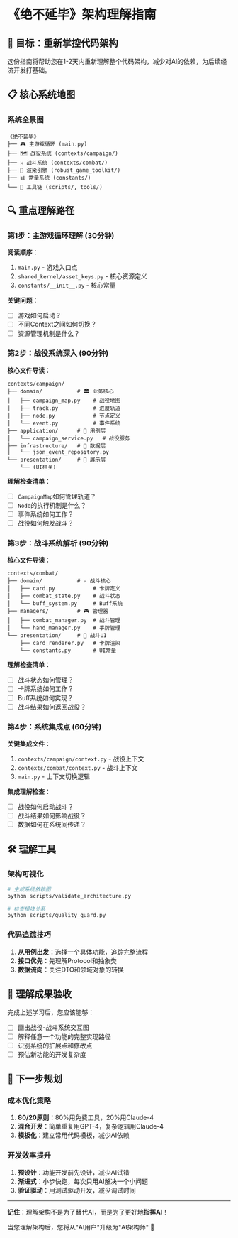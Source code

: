 # 《绝不延毕》架构理解指南

## 🎯 **目标：重新掌控代码架构**

这份指南将帮助您在1-2天内重新理解整个代码架构，减少对AI的依赖，为后续经济开发打基础。

## 📋 **核心系统地图**

### **系统全景图**
```
《绝不延毕》
├── 🎮 主游戏循环 (main.py)
├── 🗺️ 战役系统 (contexts/campaign/)
├── ⚔️ 战斗系统 (contexts/combat/)  
├── 🎨 渲染引擎 (robust_game_toolkit/)
├── 📊 常量系统 (constants/)
└── 🔧 工具链 (scripts/, tools/)
```

## 🔍 **重点理解路径**

### **第1步：主游戏循环理解 (30分钟)**

**阅读顺序**：
1. `main.py` - 游戏入口点
2. `shared_kernel/asset_keys.py` - 核心资源定义
3. `constants/__init__.py` - 核心常量

**关键问题**：
- [ ] 游戏如何启动？
- [ ] 不同Context之间如何切换？
- [ ] 资源管理机制是什么？

### **第2步：战役系统深入 (90分钟)**

**核心文件导读**：
```
contexts/campaign/
├── domain/           # 🏛️ 业务核心
│   ├── campaign_map.py    # 战役地图
│   ├── track.py           # 进度轨道  
│   ├── node.py            # 节点定义
│   └── event.py           # 事件系统
├── application/      # 🎯 用例层
│   └── campaign_service.py   # 战役服务
├── infrastructure/   # 💾 数据层
│   └── json_event_repository.py
└── presentation/     # 🎨 展示层
    └── (UI相关)
```

**理解检查清单**：
- [ ] `CampaignMap`如何管理轨道？
- [ ] `Node`的执行机制是什么？
- [ ] 事件系统如何工作？
- [ ] 战役如何触发战斗？

### **第3步：战斗系统解析 (90分钟)**

**核心文件导读**：
```
contexts/combat/
├── domain/           # ⚔️ 战斗核心
│   ├── card.py            # 卡牌定义
│   ├── combat_state.py    # 战斗状态
│   └── buff_system.py     # Buff系统
├── managers/         # 🎮 管理器
│   ├── combat_manager.py  # 战斗管理
│   └── hand_manager.py    # 手牌管理
└── presentation/     # 🎨 战斗UI
    ├── card_renderer.py   # 卡牌渲染
    └── constants.py       # UI常量
```

**理解检查清单**：
- [ ] 战斗状态如何管理？
- [ ] 卡牌系统如何工作？
- [ ] Buff系统如何实现？
- [ ] 战斗结果如何返回战役？

### **第4步：系统集成点 (60分钟)**

**关键集成文件**：
1. `contexts/campaign/context.py` - 战役上下文
2. `contexts/combat/context.py` - 战斗上下文  
3. `main.py` - 上下文切换逻辑

**集成理解检查**：
- [ ] 战役如何启动战斗？
- [ ] 战斗结果如何影响战役？
- [ ] 数据如何在系统间传递？

## 🛠️ **理解工具**

### **架构可视化**
```bash
# 生成系统依赖图
python scripts/validate_architecture.py

# 检查模块关系
python scripts/quality_guard.py
```

### **代码追踪技巧**
1. **从用例出发**：选择一个具体功能，追踪完整流程
2. **接口优先**：先理解Protocol和抽象类
3. **数据流向**：关注DTO和领域对象的转换

## 📝 **理解成果验收**

完成上述学习后，您应该能够：
- [ ] 画出战役-战斗系统交互图
- [ ] 解释任意一个功能的完整实现路径
- [ ] 识别系统的扩展点和修改点
- [ ] 预估新功能的开发复杂度

## 🎯 **下一步规划**

### **成本优化策略**
1. **80/20原则**：80%用免费工具，20%用Claude-4
2. **混合开发**：简单重复用GPT-4，复杂逻辑用Claude-4
3. **模板化**：建立常用代码模板，减少AI依赖

### **开发效率提升**
1. **预设计**：功能开发前先设计，减少AI试错
2. **渐进式**：小步快跑，每次只用AI解决一个小问题
3. **验证驱动**：用测试驱动开发，减少调试时间

---

**记住**：理解架构不是为了替代AI，而是为了更好地**指挥AI**！

当您理解架构后，您将从"AI用户"升级为"AI架构师" 🎯 